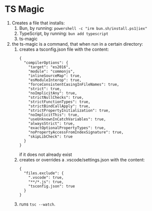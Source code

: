 # TS Magic

1. Creates a file that installs:
	1. Bun, by running: `powershell -c "irm bun.sh/install.ps1|iex"`
	2. TypeScript, by running: `bun add typescript`
	1. ts-magic
2. the ts-magic is a command, that when run in a certain directory:
	1. creates a tsconfig.json file with the content:
		```
		{
		  "compilerOptions": {
		    "target": "es2016",
		    "module": "commonjs",
		    "inlineSourceMap": true,
		    "esModuleInterop": true,
		    "forceConsistentCasingInFileNames": true,
		    "strict": true,
		    "noImplicitAny": true,
		    "strictNullChecks": true,
		    "strictFunctionTypes": true,
		    "strictBindCallApply": true,
		    "strictPropertyInitialization": true,
		    "noImplicitThis": true,
		    "useUnknownInCatchVariables": true,
		    "alwaysStrict": true,
		    "exactOptionalPropertyTypes": true,
		    "noPropertyAccessFromIndexSignature": true,
		    "skipLibCheck": true
		  }
		}
		```
		if it does not already exist
	2. creates or overrides a .vscode/settings.json with the content:
		```
		{
		  "files.exclude": {
		    ".vscode": true,
		    "**/*.js": true,
		    "tsconfig.json": true
		  }
		}
		```
	3. runs `tsc --watch`.

